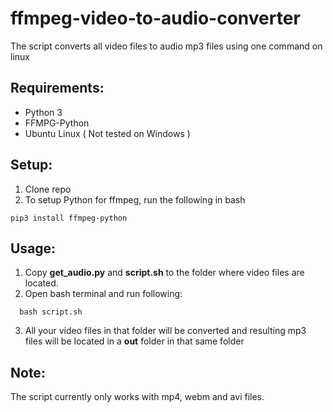 # ffmpeg-video-to-audio-converter
The script converts all video files to audio mp3 files using one command on linux



## Requirements:
* Python 3
* FFMPG-Python
* Ubuntu Linux ( Not tested on Windows )

## Setup:

1. Clone repo
2. To setup Python for ffmpeg, run the following in bash

  ```
  pip3 install ffmpeg-python
  ```
  
## Usage:

1. Copy **get_audio.py** and **script.sh** to the folder where video files are located.
2. Open bash terminal and run following:

```
  bash script.sh
```

3. All your video files in that folder will be converted and resulting mp3 files will be located in a **out** folder in that same folder

## Note:
The script currently only works with mp4, webm and avi files.
